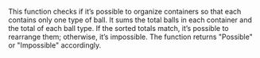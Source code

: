 This function checks if it’s possible to organize containers so that each contains only one type of ball. It sums the total balls in each container and the total of each ball type. If the sorted totals match, it’s possible to rearrange them; otherwise, it’s impossible. The function returns "Possible" or "Impossible" accordingly.